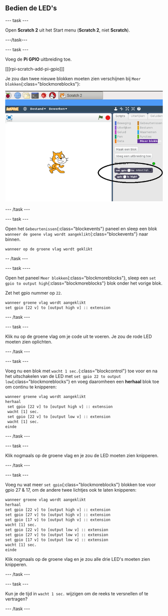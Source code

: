 ## Bedien de LED's

\--- task \---

Open **Scratch 2** uit het Start menu (**Scratch 2**, niet **Scratch**).

\---/task\---

\--- task \---

Voeg de **Pi GPIO** uitbreiding toe.

[[[rpi-scratch-add-pi-gpio]]]

Je zou dan twee nieuwe blokken moeten zien verschijnen bij `Meer blokken`{:class="blockmoreblocks"}:

![pi gpio blokkken in ](images/scratch2-1-annotated.png)

\--- /task \---

\--- task \---

Open het `Gebeurtenissen`{:class="blockevents"} paneel en sleep een blok `wanneer de goene vlag wordt aangeklikt`{:class="blockevents"} naar binnen.

```blocks
wanneer op de groene vlag wordt geklikt
```

-- /task \---

\--- task \----

Open het paneel `Meer blokken`{:class="blockmoreblocks"}, sleep een `set gpio to output high`{:class="blockmoreblocks"} blok onder het vorige blok.

Zet het gpio nummer op `22`.

```blocks
wanneer groene vlag wordt aangeklikt
set gpio [22 v] to [output high v] :: extension
```

\--- /task \---

\--- task \---

Klik nu op de groene vlag om je code uit te voeren. Je zou de rode LED moeten zien oplichten.

\--- /task \---

\--- task \---

Voeg nu een blok met `wacht 1 sec.`{:class="blockcontrol"} toe voor en na het uitschakelen van de LED met `set gpio 22 to output low`{:class="blockmoreblocks"} en voeg daaromheen een **herhaal** blok toe om continu te knipperen:

```blocks
wanneer groene vlag wordt aangeklikt
herhaal 
 set gpio [22 v] to [output high v] :: extension
 wacht [1] sec.
 set gpio [22 v] to [output low v] :: extension
 wacht [1] sec.
einde
```

\--- /task \---

\--- task \---

Klik nogmaals op de groene vlag en je zou de LED moeten zien knipperen.

\--- /task \---

\--- task \---

Voeg nu wat meer `set gpio`{:class="blockmoreblocks"} blokken toe voor gpio 27 & 17, om de andere twee lichtjes ook te laten knipperen:

```blocks
wanneer groene vlag wordt aangeklikt
herhaal 
set gpio [22 v] to [output high v] :: extension
set gpio [27 v] to [output high v] :: extension
set gpio [17 v] to [output high v] :: extension
wacht [1] sec.
set gpio [22 v] to [output low v] :: extension
set gpio [27 v] to [output low v] :: extension
set gpio [17 v] to [output low v] :: extension
wacht [1] sec.
einde
```

Klik nogmaals op de groene vlag en je zou alle drie LED's moeten zien knipperen.

\--- /task \---

\--- task \---

Kun je de tijd in `wacht 1 sec.` wijzigen om de reeks te versnellen of te vertragen?

\--- /task \---